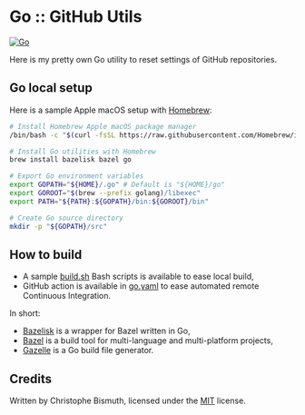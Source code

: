 # Go :: GitHub Utils

[![Go](https://github.com/cbismuth/golang-github-utils/actions/workflows/go.yaml/badge.svg)](https://github.com/cbismuth/golang-github-utils/actions/workflows/go.yaml)

Here is my pretty own Go utility to reset settings of GitHub repositories.

## Go local setup

Here is a sample Apple macOS setup with [Homebrew](https://brew.sh):

```bash
# Install Homebrew Apple macOS package manager
/bin/bash -c "$(curl -fsSL https://raw.githubusercontent.com/Homebrew/install/HEAD/install.sh)"

# Install Go utilities with Homebrew
brew install bazelisk bazel go

# Export Go environment variables
export GOPATH="${HOME}/.go" # Default is "${HOME}/go"
export GOROOT="$(brew --prefix golang)/libexec"
export PATH="${PATH}:${GOPATH}/bin:${GOROOT}/bin"

# Create Go source directory
mkdir -p "${GOPATH}/src"
```

## How to build

* A sample [build.sh](build.sh) Bash scripts is available to ease local build,
* GitHub action is available in [go.yaml](.github/workflows/go.yaml) to ease automated remote Continuous Integration.

In short:

* [Bazelisk](https://github.com/bazelbuild/bazelisk) is a wrapper for Bazel written in Go,
* [Bazel](https://bazel.build) is a build tool for multi-language and multi-platform projects,
* [Gazelle](https://github.com/bazelbuild/bazel-gazelle) is a Go build file generator.

## Credits

Written by Christophe Bismuth, licensed under the [MIT](LICENSE) license.

